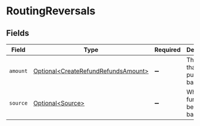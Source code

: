 # RoutingReversals


## Fields

| Field                                                                                        | Type                                                                                         | Required                                                                                     | Description                                                                                  |
| -------------------------------------------------------------------------------------------- | -------------------------------------------------------------------------------------------- | -------------------------------------------------------------------------------------------- | -------------------------------------------------------------------------------------------- |
| `amount`                                                                                     | [Optional\<CreateRefundRefundsAmount>](../../models/operations/CreateRefundRefundsAmount.md) | :heavy_minus_sign:                                                                           | The amount that will be pulled back.                                                         |
| `source`                                                                                     | [Optional\<Source>](../../models/operations/Source.md)                                       | :heavy_minus_sign:                                                                           | Where the funds will be pulled back from.                                                    |